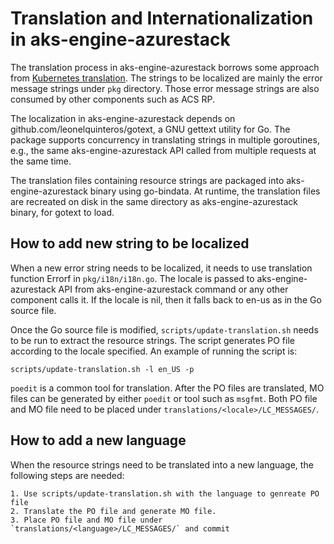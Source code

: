 # Translation and Internationalization in aks-engine-azurestack
The translation process in aks-engine-azurestack borrows some approach from [Kubernetes translation](https://github.com/kubernetes/kubernetes/tree/master/translations).
The strings to be localized are mainly the error message strings under `pkg` directory. Those error message strings are also consumed by other components such as ACS RP.

The localization in aks-engine-azurestack depends on github.com/leonelquinteros/gotext, a GNU gettext utility for Go. The package supports concurrency in translating strings in multiple goroutines, e.g., the same aks-engine-azurestack API called from multiple requests at the same time.

The translation files containing resource strings are packaged into aks-engine-azurestack binary using go-bindata. At runtime, the translation files are recreated on disk in the same directory as aks-engine-azurestack binary, for gotext to load.

## How to add new string to be localized
When a new error string needs to be localized, it needs to use translation function Errorf in `pkg/i18n/i18n.go`. The locale is passed to aks-engine-azurestack API from aks-engine-azurestack command or any other component calls it. If the locale is nil, then it falls back to en-us as in the Go source file.

Once the Go source file is modified, `scripts/update-translation.sh` needs to be run to extract the resource strings. The script generates PO file according to the locale specified. An example of running the script is:
```
scripts/update-translation.sh -l en_US -p
```

`poedit` is a common tool for translation. After the PO files are translated, MO files can be generated by either `poedit` or tool such as `msgfmt`. Both PO file and MO file need to be placed under `translations/<locale>/LC_MESSAGES/`.

## How to add a new language
When the resource strings need to be translated into a new language, the following steps are needed:
```
1. Use scripts/update-translation.sh with the language to genreate PO file
2. Translate the PO file and generate MO file.
3. Place PO file and MO file under `translations/<language>/LC_MESSAGES/` and commit
```
